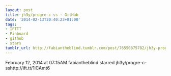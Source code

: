 ```yaml
---
layout: post
title: jh3y/progre-c-ss · GitHub
date: '2014-02-13T20:40:23+01:00'
tags:
- IFTTT
- Pinboard
- github
- stars
tumblr_url: http://fabiantheblind.tumblr.com/post/76550875782/jh3y-progre-c-ss-github
---
```

February 12, 2014 at 07:15AM
fabiantheblind starred jh3y/progre-c-sshttp://ift.tt/1iCAmt6
